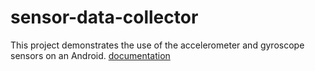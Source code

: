 # sensor-data-collector

This project demonstrates the use of the accelerometer and gyroscope sensors on an Android.
[documentation](https://developer.android.com/guide/topics/sensors/sensors_motion#kotlin)